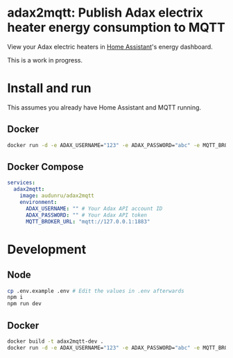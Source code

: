 # adax2mqtt: Publish Adax electrix heater energy consumption to MQTT

View your Adax electric heaters in [Home Assistant](https://www.home-assistant.io/)'s energy dashboard.

This is a work in progress.

# Install and run

This assumes you already have Home Assistant and MQTT running.

## Docker

```sh
docker run -d -e ADAX_USERNAME="123" -e ADAX_PASSWORD="abc" -e MQTT_BROKER_URL="mqtt://127.0.0.1:1883" audunru/adax2mqtt
```

## Docker Compose

```yml
services:
  adax2mqtt:
    image: audunru/adax2mqtt
    environment:
      ADAX_USERNAME: "" # Your Adax API account ID
      ADAX_PASSWORD: "" # Your Adax API token
      MQTT_BROKER_URL: "mqtt://127.0.0.1:1883"
```

# Development

## Node

```sh
cp .env.example .env # Edit the values in .env afterwards
npm i
npm run dev
```

## Docker

```sh
docker build -t adax2mqtt-dev .
docker run -d -e ADAX_USERNAME="123" -e ADAX_PASSWORD="abc" -e MQTT_BROKER_URL="mqtt://127.0.0.1:1883" --name adax2mqtt-dev adax2mqtt-dev
```
